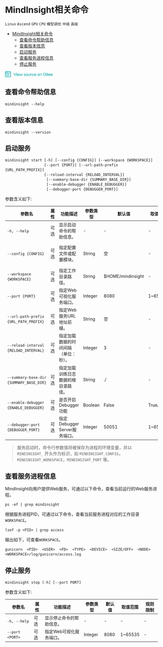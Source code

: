 # MindInsight相关命令

`Linux` `Ascend` `GPU` `CPU` `模型调优` `中级` `高级`

<!-- TOC -->

- [MindInsight相关命令](#mindinsight相关命令)
    - [查看命令帮助信息](#查看命令帮助信息)
    - [查看版本信息](#查看版本信息)
    - [启动服务](#启动服务)
    - [查看服务进程信息](#查看服务进程信息)
    - [停止服务](#停止服务)

<!-- /TOC -->

<a href="https://gitee.com/mindspore/docs/blob/master/tutorials/source_zh_cn/advanced_use/mindinsight_commands.md" target="_blank"><img src="../_static/logo_source.png"></a>

## 查看命令帮助信息

```shell
mindinsight --help
```

## 查看版本信息

```shell
mindinsight --version
```

## 启动服务

```shell
mindinsight start [-h] [--config {CONFIG}] [--workspace {WORKSPACE}]
                  [--port {PORT}] [--url-path-prefix {URL_PATH_PREFIX}]
                  [--reload-interval {RELOAD_INTERVAL}]
                   [--summary-base-dir {SUMMARY_BASE_DIR}]
                   [--enable-debugger {ENABLE_DEBUGGER}]
                   [--debugger-port {DEBUGGER_PORT}]
```

参数含义如下:

|参数名|属性|功能描述|参数类型|默认值|取值范围|规则限制|
|---|---|---|---|---|---|---|
|`-h, --help`|可选|显示启动命令的帮助信息。|-|-|-|-|
|`--config {CONFIG}`|可选|指定配置文件或配置模块。|String|空|-|物理文件路径（file:/path/to/config.py）或Python可识别的模块路径（python:path.to.config.module）。|
|`--workspace {WORKSPACE}`|可选|指定工作目录路径。|String|$HOME/mindinsight|-|-|
|`--port {PORT}`|可选|指定Web可视化服务端口。|Integer|8080|1~65535|-|
|`--url-path-prefix {URL_PATH_PREFIX}`|可选|指定Web服务URL地址前缀。|String|空|-|URL地址前缀由斜杠(/)分隔成多个部分，各部分支持由字母/数字/下划线/连字符/点号组成的字符串，但不能是单点号(.)或双点号(..)。|
|`--reload-interval {RELOAD_INTERVAL}`|可选|指定加载数据的时间间隔（单位：秒）。|Integer|3|-|设置为0时表示只加载一次数据。|
|`--summary-base-dir {SUMMARY_BASE_DIR}`|可选|指定加载训练日志数据的根目录路径。|String|./|-|MindInsight将遍历此路径下的直属子目录。若某个直属子目录包含日志文件，则该子目录被识别为日志文件目录，若根目录包含日志文件，则根目录被识别为日志文件目录。|
|`--enable-debugger {ENABLE_DEBUGGER}`|可选|是否开启Debugger功能|Boolean|False|True/False|-|
|`--debugger-port {DEBUGGER_PORT}`|可选|指定Debugger Server服务端口。|Integer|50051|1~65535|-|

> 服务启动时，命令行参数值将被保存为进程的环境变量，并以 `MINDINSIGHT_` 开头作为标识，如 `MINDINSIGHT_CONFIG`，`MINDINSIGHT_WORKSPACE`，`MINDINSIGHT_PORT` 等。

## 查看服务进程信息

MindInsight向用户提供Web服务，可通过以下命令，查看当前运行的Web服务进程。

```shell
ps -ef | grep mindinsight
```

根据服务进程PID，可通过以下命令，查看当前服务进程对应的工作目录`WORKSPACE`。

```shell
lsof -p <PID> | grep access
```

输出如下，可查看`WORKSPACE`。

```shell
gunicorn  <PID>  <USER>  <FD>  <TYPE>  <DEVICE>  <SIZE/OFF>  <NODE>  <WORKSPACE>/log/gunicorn/access.log
```

## 停止服务

```shell
mindinsight stop [-h] [--port PORT]
```

参数含义如下:

|参数名|属性|功能描述|参数类型|默认值|取值范围|规则限制|
|---|---|---|---|---|---|---|
|`-h, --help`|可选|显示停止命令的帮助信息。|-|-|-|-|
|`--port <PORT>`|可选|指定Web可视化服务端口。|Integer|8080|1~65535|-|
